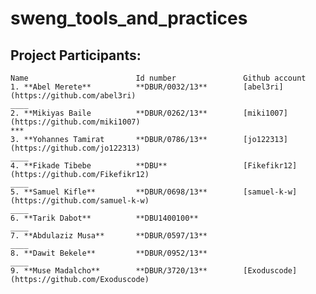 # sweng_tools_and_practices

## Project Participants:

    Name                        Id number               Github account
    1. **Abel Merete**          **DBUR/0032/13**        [abel3ri](https://github.com/abel3ri)
    ____
    2. **Mikiyas Baile          **DBUR/0262/13**        [miki1007](https://github.com/miki1007)
    ***
    3. **Yohannes Tamirat       **DBUR/0786/13**        [jo122313](https://github.com/jo122313)
    ____
    4. **Fikade Tibebe          **DBU**                 [Fikefikr12](https://github.com/Fikefikr12)
    ____
    5. **Samuel Kifle**         **DBUR/0698/13**        [samuel-k-w](https://github.com/samuel-k-w)
    ____
    6. **Tarik Dabot**          **DBU1400100**
    ____
    7. **Abdulaziz Musa**       **DBUR/0597/13**
    ____
    8. **Dawit Bekele**         **DBUR/0952/13**
    ____
    9. **Muse Madalcho**        **DBUR/3720/13**        [Exoduscode](https://github.com/Exoduscode)
